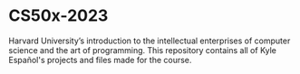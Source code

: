 # CS50x-2023
Harvard University’s introduction to the intellectual enterprises of computer science and the art of programming. This repository contains all of Kyle Español's projects and files made for the course.
